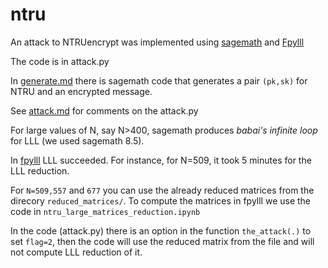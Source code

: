 # ntru
An attack to NTRUencrypt was implemented using [sagemath](https://www.sagemath.org/) and [Fpylll](https://github.com/fplll/fpylll)

The code is in attack.py

In [generate.md](./generate.md) there is  sagemath code that generates a pair ```(pk,sk)``` for NTRU and an encrypted message.

See [attack.md](./attack.md) for comments on the attack.py

For large values of N, say N>400, sagemath produces _babai's infinite loop_ for LLL (we used sagemath 8.5).

In [fpylll](https://github.com/fplll/fpylll) LLL succeeded. For instance, for N=509, it took 5 minutes for the LLL reduction.

For ```N=509,557``` and ```677``` you can use the already reduced matrices from the direcory ```reduced_matrices/```. To compute the matrices in fpylll we use the code in ```ntru_large_matrices_reduction.ipynb```

In the code (attack.py) there is an option in the function ```the_attack(.)``` to set ```flag=2```, then the code will use the reduced matrix from the file and will not compute LLL reduction of it.
